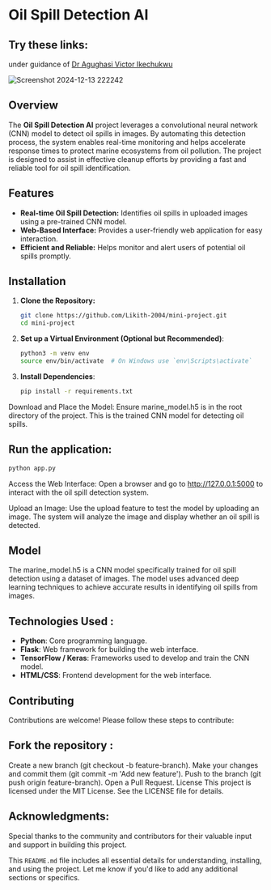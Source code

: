 # Oil Spill Detection AI

## Try these links:

under guidance of [Dr Agughasi Victor Ikechukwu](https://github.com/Victor-Ikechukwu)

![Screenshot 2024-12-13 222242](https://github.com/user-attachments/assets/fcb543ca-e043-415c-89b1-deb7a8a70f00)


## Overview
The **Oil Spill Detection AI** project leverages a convolutional neural network (CNN) model to detect oil spills in images. By automating this detection process, the system enables real-time monitoring and helps accelerate response times to protect marine ecosystems from oil pollution. The project is designed to assist in effective cleanup efforts by providing a fast and reliable tool for oil spill identification.


## Features
- **Real-time Oil Spill Detection:** Identifies oil spills in uploaded images using a pre-trained CNN model.
- **Web-Based Interface:** Provides a user-friendly web application for easy interaction.
- **Efficient and Reliable:** Helps monitor and alert users of potential oil spills promptly.
  
## Installation

1. **Clone the Repository:**
   ```bash
   git clone https://github.com/Likith-2004/mini-project.git
   cd mini-project
   
2. **Set up a Virtual Environment (Optional but Recommended)**:
   ```bash
   python3 -m venv env
   source env/bin/activate  # On Windows use `env\Scripts\activate`

3. **Install Dependencies**:

   ```bash
   pip install -r requirements.txt
Download and Place the Model: Ensure marine_model.h5 is in the root directory of the project. This is the trained CNN model for detecting oil spills.


## Run the application:

   ```bash
   python app.py
```


Access the Web Interface: Open a browser and go to http://127.0.0.1:5000 to interact with the oil spill detection system.

Upload an Image: Use the upload feature to test the model by uploading an image. The system will analyze the image and display whether an oil spill is detected.

## Model

The marine_model.h5 is a CNN model specifically trained for oil spill detection using a dataset of images. The model uses advanced deep learning techniques to achieve accurate results in identifying oil spills from images.

## Technologies Used :

- **Python**: Core programming language.
- **Flask**: Web framework for building the web interface.
- **TensorFlow / Keras**: Frameworks used to develop and train the CNN model.
- **HTML/CSS**: Frontend development for the web interface.

## Contributing
Contributions are welcome! Please follow these steps to contribute:


## Fork the repository :
  Create a new branch (git checkout -b feature-branch).
  Make your changes and commit them (git commit -m 'Add new feature').
  Push to the branch (git push origin feature-branch).
  Open a Pull Request.
  License
  This project is licensed under the MIT License. See the LICENSE file for details.

## Acknowledgments:
  Special thanks to the community and contributors for their valuable input and support in building this project.


This `README.md` file includes all essential details for understanding, installing, and using the project. Let me know if you'd like to add any additional sections or specifics.

